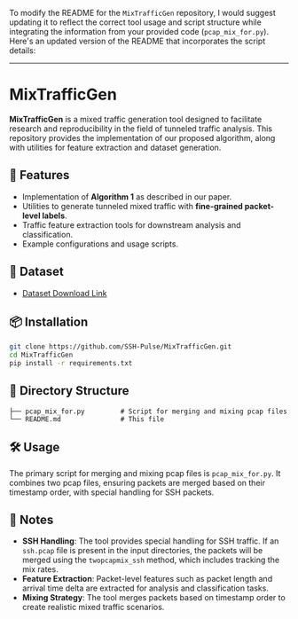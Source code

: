 To modify the README for the `MixTrafficGen` repository, I would suggest updating it to reflect the correct tool usage and script structure while integrating the information from your provided code (`pcap_mix_for.py`). Here's an updated version of the README that incorporates the script details:

---

# MixTrafficGen

**MixTrafficGen** is a mixed traffic generation tool designed to facilitate research and reproducibility in the field of tunneled traffic analysis. This repository provides the implementation of our proposed algorithm, along with utilities for feature extraction and dataset generation.

## 🚀 Features

- Implementation of **Algorithm 1** as described in our paper.
- Utilities to generate tunneled mixed traffic with **fine-grained packet-level labels**.
- Traffic feature extraction tools for downstream analysis and classification.
- Example configurations and usage scripts.

## 🚀 Dataset
- [Dataset Download Link](https://drive.google.com/drive/folders/1NMGLJ12LbhFJbVLc8550gjw-Y62RNNJH?usp=sharing)

## 📦 Installation

```bash
git clone https://github.com/SSH-Pulse/MixTrafficGen.git
cd MixTrafficGen
pip install -r requirements.txt
```

## 📝 Directory Structure

```
├── pcap_mix_for.py         # Script for merging and mixing pcap files
└── README.md               # This file
```

## 🛠 Usage

The primary script for merging and mixing pcap files is `pcap_mix_for.py`. It combines two pcap files, ensuring packets are merged based on their timestamp order, with special handling for SSH packets.


## 📜 Notes

- **SSH Handling**: The tool provides special handling for SSH traffic. If an `ssh.pcap` file is present in the input directories, the packets will be merged using the `twopcapmix_ssh` method, which includes tracking the mix rates.
- **Feature Extraction**: Packet-level features such as packet length and arrival time delta are extracted for analysis and classification tasks.
- **Mixing Strategy**: The tool merges packets based on timestamp order to create realistic mixed traffic scenarios.

